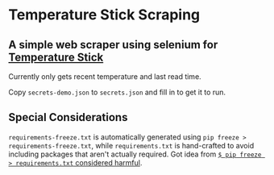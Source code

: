# Temperature Stick Scraping

## A simple web scraper using selenium for [Temperature Stick](https://tempstick.com)

Currently only gets recent temperature and last read time.

Copy `secrets-demo.json` to `secrets.json` and fill in to get it to run.

## Special Considerations

`requirements-freeze.txt` is automatically generated using `pip freeze > requirements-freeze.txt`, while `requirements.txt` is hand-crafted to avoid including packages that aren't actually required. Got idea from [`$ pip freeze > requirements.txt` considered harmful](https://medium.com/@tomagee/pip-freeze-requirements-txt-considered-harmful-f0bce66cf895).